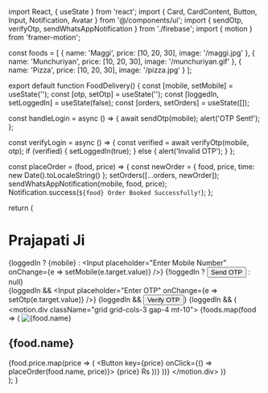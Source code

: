 import React, { useState } from 'react';
import { Card, CardContent, Button, Input, Notification, Avatar } from '@/components/ui';
import { sendOtp, verifyOtp, sendWhatsAppNotification } from './firebase';
import { motion } from 'framer-motion';

const foods = [
  { name: 'Maggi', price: [10, 20, 30], image: '/maggi.jpg' },
  { name: 'Munchuriyan', price: [10, 20, 30], image: '/munchuriyan.gif' },
  { name: 'Pizza', price: [10, 20, 30], image: '/pizza.jpg' }
];

export default function FoodDelivery() {
  const [mobile, setMobile] = useState('');
  const [otp, setOtp] = useState('');
  const [loggedIn, setLoggedIn] = useState(false);
  const [orders, setOrders] = useState([]);

  const handleLogin = async () => {
    await sendOtp(mobile);
    alert('OTP Sent!');
  };

  const verifyLogin = async () => {
    const verified = await verifyOtp(mobile, otp);
    if (verified) {
      setLoggedIn(true);
    } else {
      alert('Invalid OTP');
    }
  };

  const placeOrder = (food, price) => {
    const newOrder = { food, price, time: new Date().toLocaleString() };
    setOrders([...orders, newOrder]);
    sendWhatsAppNotification(mobile, food, price);
    Notification.success(`${food} Order Booked Successfully!`);
  };

  return (
    <div className="bg-purple-600 min-h-screen text-white p-6">
      <div className="flex justify-between items-center">
        <h1 className="text-3xl">Prajapati Ji</h1>
        {loggedIn ? <Avatar>{mobile}</Avatar> : <Input placeholder="Enter Mobile Number" onChange={e => setMobile(e.target.value)} />}
        {!loggedIn ? <Button onClick={handleLogin}>Send OTP</Button> : null}
      </div>
      {loggedIn && <Input placeholder="Enter OTP" onChange={e => setOtp(e.target.value)} />}
      {loggedIn && <Button onClick={verifyLogin}>Verify OTP</Button>}
      {loggedIn && (
        <motion.div className="grid grid-cols-3 gap-4 mt-10">
          {foods.map(food => (
            <Card key={food.name}>
              <CardContent>
                <img src={food.image} alt={food.name} className="rounded-lg mb-4" />
                <h2>{food.name}</h2>
                {food.price.map(price => (
                  <Button key={price} onClick={() => placeOrder(food.name, price)}>
                    {price} Rs
                  </Button>
                ))}
              </CardContent>
            </Card>
          ))}
        </motion.div>
      )}
    </div>
  );
}
